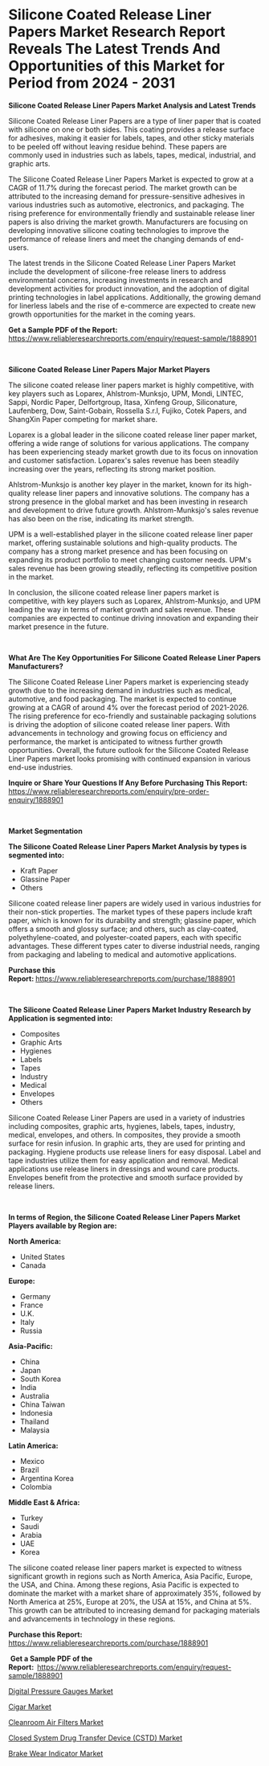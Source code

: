 <p><h1>Silicone Coated Release Liner Papers Market Research Report Reveals The Latest Trends And Opportunities of this Market for Period from 2024 - 2031</h1></p><p><strong>Silicone Coated Release Liner Papers Market Analysis and Latest Trends</strong></p>
<p><p>Silicone Coated Release Liner Papers are a type of liner paper that is coated with silicone on one or both sides. This coating provides a release surface for adhesives, making it easier for labels, tapes, and other sticky materials to be peeled off without leaving residue behind. These papers are commonly used in industries such as labels, tapes, medical, industrial, and graphic arts.</p><p>The Silicone Coated Release Liner Papers Market is expected to grow at a CAGR of 11.7% during the forecast period. The market growth can be attributed to the increasing demand for pressure-sensitive adhesives in various industries such as automotive, electronics, and packaging. The rising preference for environmentally friendly and sustainable release liner papers is also driving the market growth. Manufacturers are focusing on developing innovative silicone coating technologies to improve the performance of release liners and meet the changing demands of end-users.</p><p>The latest trends in the Silicone Coated Release Liner Papers Market include the development of silicone-free release liners to address environmental concerns, increasing investments in research and development activities for product innovation, and the adoption of digital printing technologies in label applications. Additionally, the growing demand for linerless labels and the rise of e-commerce are expected to create new growth opportunities for the market in the coming years.</p></p>
<p><strong>Get a Sample PDF of the Report:&nbsp;</strong> <a href="https://www.reliableresearchreports.com/enquiry/request-sample/1888901">https://www.reliableresearchreports.com/enquiry/request-sample/1888901</a></p>
<p>&nbsp;</p>
<p><strong>Silicone Coated Release Liner Papers Major Market Players</strong></p>
<p><p>The silicone coated release liner papers market is highly competitive, with key players such as Loparex, Ahlstrom-Munksjo, UPM, Mondi, LINTEC, Sappi, Nordic Paper, Delfortgroup, Itasa, Xinfeng Group, Siliconature, Laufenberg, Dow, Saint-Gobain, Rossella S.r.l, Fujiko, Cotek Papers, and ShangXin Paper competing for market share.</p><p>Loparex is a global leader in the silicone coated release liner paper market, offering a wide range of solutions for various applications. The company has been experiencing steady market growth due to its focus on innovation and customer satisfaction. Loparex's sales revenue has been steadily increasing over the years, reflecting its strong market position.</p><p>Ahlstrom-Munksjo is another key player in the market, known for its high-quality release liner papers and innovative solutions. The company has a strong presence in the global market and has been investing in research and development to drive future growth. Ahlstrom-Munksjo's sales revenue has also been on the rise, indicating its market strength.</p><p>UPM is a well-established player in the silicone coated release liner paper market, offering sustainable solutions and high-quality products. The company has a strong market presence and has been focusing on expanding its product portfolio to meet changing customer needs. UPM's sales revenue has been growing steadily, reflecting its competitive position in the market.</p><p>In conclusion, the silicone coated release liner papers market is competitive, with key players such as Loparex, Ahlstrom-Munksjo, and UPM leading the way in terms of market growth and sales revenue. These companies are expected to continue driving innovation and expanding their market presence in the future.</p></p>
<p>&nbsp;</p>
<p><strong>What Are The Key Opportunities For Silicone Coated Release Liner Papers Manufacturers?</strong></p>
<p><p>The Silicone Coated Release Liner Papers market is experiencing steady growth due to the increasing demand in industries such as medical, automotive, and food packaging. The market is expected to continue growing at a CAGR of around 4% over the forecast period of 2021-2026. The rising preference for eco-friendly and sustainable packaging solutions is driving the adoption of silicone coated release liner papers. With advancements in technology and growing focus on efficiency and performance, the market is anticipated to witness further growth opportunities. Overall, the future outlook for the Silicone Coated Release Liner Papers market looks promising with continued expansion in various end-use industries.</p></p>
<p><strong>Inquire or Share Your Questions If Any Before Purchasing This Report:</strong> <a href="https://www.reliableresearchreports.com/enquiry/pre-order-enquiry/1888901">https://www.reliableresearchreports.com/enquiry/pre-order-enquiry/1888901</a></p>
<p>&nbsp;</p>
<p><strong>Market Segmentation</strong></p>
<p><strong>The Silicone Coated Release Liner Papers Market Analysis by types is segmented into:</strong></p>
<p><ul><li>Kraft Paper</li><li>Glassine Paper</li><li>Others</li></ul></p>
<p><p>Silicone coated release liner papers are widely used in various industries for their non-stick properties. The market types of these papers include kraft paper, which is known for its durability and strength; glassine paper, which offers a smooth and glossy surface; and others, such as clay-coated, polyethylene-coated, and polyester-coated papers, each with specific advantages. These different types cater to diverse industrial needs, ranging from packaging and labeling to medical and automotive applications.</p></p>
<p><strong>Purchase this Report:&nbsp;</strong><a href="https://www.reliableresearchreports.com/purchase/1888901">https://www.reliableresearchreports.com/purchase/1888901</a></p>
<p>&nbsp;</p>
<p><strong>The Silicone Coated Release Liner Papers Market Industry Research by Application is segmented into:</strong></p>
<p><ul><li>Composites</li><li>Graphic Arts</li><li>Hygienes</li><li>Labels</li><li>Tapes</li><li>Industry</li><li>Medical</li><li>Envelopes</li><li>Others</li></ul></p>
<p><p>Silicone Coated Release Liner Papers are used in a variety of industries including composites, graphic arts, hygienes, labels, tapes, industry, medical, envelopes, and others. In composites, they provide a smooth surface for resin infusion. In graphic arts, they are used for printing and packaging. Hygiene products use release liners for easy disposal. Label and tape industries utilize them for easy application and removal. Medical applications use release liners in dressings and wound care products. Envelopes benefit from the protective and smooth surface provided by release liners.</p></p>
<p>&nbsp;</p>
<p><strong>In terms of Region, the Silicone Coated Release Liner Papers Market Players available by Region are:</strong></p>
<p>
    <p> <strong> North America: </strong>
        <ul>
            <li>United States</li>
            <li>Canada</li>
        </ul>
        </p> 
    <p> <strong> Europe: </strong>
        <ul>
            <li>Germany</li>
            <li>France</li>
            <li>U.K.</li>
            <li>Italy</li>
            <li>Russia</li>
        </ul>
        </p> 
    <p> <strong> Asia-Pacific: </strong>
        <ul>
            <li>China</li>
            <li>Japan</li>
            <li>South Korea</li>
            <li>India</li>
            <li>Australia</li>
            <li>China Taiwan</li>
            <li>Indonesia</li>
            <li>Thailand</li>
            <li>Malaysia</li>
        </ul>
        </p> 
    <p> <strong> Latin America: </strong>
        <ul>
            <li>Mexico</li>
            <li>Brazil</li>
            <li>Argentina Korea</li>
            <li>Colombia</li>
        </ul>
        </p> 
    <p> <strong> Middle East & Africa: </strong>
        <ul>
            <li>Turkey</li>
            <li>Saudi</li>
            <li>Arabia</li>
            <li>UAE</li>
            <li>Korea</li>
        </ul>
    </p>
    </p>
<p><p>The silicone coated release liner papers market is expected to witness significant growth in regions such as North America, Asia Pacific, Europe, the USA, and China. Among these regions, Asia Pacific is expected to dominate the market with a market share of approximately 35%, followed by North America at 25%, Europe at 20%, the USA at 15%, and China at 5%. This growth can be attributed to increasing demand for packaging materials and advancements in technology in these regions.</p></p>
<p><strong>Purchase this Report: </strong><a href="https://www.reliableresearchreports.com/purchase/1888901">https://www.reliableresearchreports.com/purchase/1888901</a></p>
<p>&nbsp;<strong>Get a Sample PDF of the Report:&nbsp;&nbsp;</strong><a href="https://www.reliableresearchreports.com/enquiry/request-sample/1888901">https://www.reliableresearchreports.com/enquiry/request-sample/1888901</a></p>
<p><strong></strong></p>
<p><p><a href="https://view.publitas.com/reportprime-1/digital-pressure-gauges-market-size-and-growth-market-segmentation-regional-and-country-breakdowns-and-market-trends-for-period-from-2024-2031/">Digital Pressure Gauges Market</a></p><p><a href="https://angry-finch-aaf.notion.site/Decoding-the-Cigar-Market-A-Deep-Dive-into-the-Latest-Market-Trends-Market-Segmentation-and-Compe-2a2e43e2e9b749a99defab1286b646a1">Cigar Market</a></p><p><a href="https://pretty-mail-caf.notion.site/Cleanroom-Air-Filters-Market-Insights-Market-Players-and-Forecast-Till-2031-a24c8cb63e784a4894d838c3f8b0ea97">Cleanroom Air Filters Market</a></p><p><a href="https://automatic-knee-4c7.notion.site/Closed-System-Drug-Transfer-Device-CSTD-Market-Size-Reflecting-a-Forecast-Till-2031-Market-By-Typ-c2343a3ffcf84ba9b0146f0afb918e36">Closed System Drug Transfer Device (CSTD) Market</a></p><p><a href="https://view.publitas.com/reportprime-1/brake-wear-indicator-market-size-2024-2031-global-industrial-analysis-key-geographical-regions-market-share-top-key-players-product-types-and-forecast-research-report/">Brake Wear Indicator Market</a></p></p>